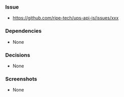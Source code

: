### Issue
- https://github.com/ripe-tech/ups-api-js/issues/xxx

### Dependencies
- None

### Decisions
- None

### Screenshots
- None
